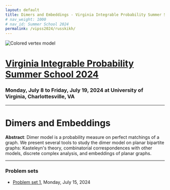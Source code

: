 ```yaml
---
layout: default
title: Dimers and Embeddings - Virginia Integrable Probability Summer School 2024
# nav_weight: 1000
# nav_id: Summer School 2024
permalink: /vipss2024/russkikh/
---
```


<img src="{{site.url}}/vipss2024/color-vertex.jpg" style="max-width:100%" alt="Colored vertex model">

# <a href="{{site.url}}/vipss2024/">Virginia Integrable Probability Summer School 2024</a>

### Monday, July 8 to Friday, July 19, 2024 at University of Virginia, Charlottesville, VA



---

# Dimers and Embeddings

**Abstract**: Dimer model is a probability measure on perfect matchings of a graph. We present several tools to study the dimer model on planar bipartite graphs: Kasteleyn's theory, combinatorial correspondences with other models, discrete complex analysis, and embeddings of planar graphs.

---

### Problem sets

- [Problem set 1]({{site.url}}/vipss2024/course_pages/Dimers_PS1.pdf), Monday, July 15, 2024
